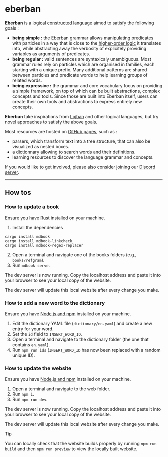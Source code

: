 # eberban

__Eberban__ is a [logical] [constructed language] aimed to satisfy the
following goals :

- __being simple :__ the Eberban grammar allows manipulating predicates with
  particles in a way that is close to the [higher-order logic] it
  translates into, while abstracting away the verbosity of explicitely
  providing variables as arguments of predicates.
- __being regular :__ valid sentences are syntaxicaly unambiguous. Most grammar
  rules rely on particles which are organised in families, each starting with
  a unique prefix. Many additional patterns are shared between particles and
  predicate words to help learning groups of related words.
- __being expressive :__ the grammar and core vocabulary focus on providing a
  simple framework, on top of which can be built abstractions, complex concepts
  and tools. Since those are built into Eberban itself, users can create their
  own tools and abstractions to express entirely new concepts.

__Eberban__ take inspirations from [Lojban] and other logical languages, but try
novel approaches to satisfy the above goals.

Most resources are hosted on [GitHub pages], such as :

- parsers, which transform text into a tree structure, that can also be
  visualized as nested boxes.
- a dictionnary allowing to search words and their definitions.
- learning resources to discover the language grammar and concepts.

If you would like to get involved, please also consider joining our
[Discord server].

[Lojban]: https://mw.lojban.org/papri/Lojban
[logical]: https://en.wikipedia.org/wiki/Engineered_language#Logical_languages
[constructed language]: https://en.wikipedia.org/wiki/Constructed_language
[higher-order logic]: https://en.wikipedia.org/wiki/Higher-order_logic
[GitHub pages]: https://eberban.github.io/eberban/
[Discord server]: https://discord.com/invite/KKB79RwWUc

-----

## How tos

### How to update a book

Ensure you have [Rust] installed on your machine.

[Rust]: https://www.rust-lang.org/tools/install

1. Install the dependencies
  ```
  cargo install mdbook
  cargo install mdbook-linkcheck
  cargo install mdbook-regex-replacer
  ```
2. Open a terminal and navigate one of the books folders (e.g., `books/refgram`).
3. Run `mdbook serve`.

The dev server is now running. Copy the localhost address and paste it into your
browser to see your local copy of the website.

The dev server will update this local website after every change you make.

[`mdbook`]: https://lib.rs/crates/mdbook

### How to add a new word to the dictionary

Ensure you have [Node.js and npm] installed on your machine.

1. Edit the dictionary YAML file (`dictionary/en.yaml`) and create a new entry for your word.
2. Set the `id` field to `INSERT_WORD_ID`.
3. Open a terminal and navigate to the dictionary folder (the one that contains `en.yaml`).
4. Run `npm run ids` (`INSERT_WORD_ID` has now been replaced with a random unique ID).

### How to update the website

Ensure you have [Node.js and npm] installed on your machine.

1. Open a terminal and navigate to the web folder.
2. Run `npm i`.
3. Run `npm run dev`.

The dev server is now running. Copy the localhost address and paste it into your
browser to see your local copy of the website.

The dev server will update this local website after every change you make.

> [!TIP]
> You can locally check that the website builds properly by running
> `npm run build` and then `npm run preview` to view the locally built website.

[Node.js and npm]: https://docs.npmjs.com/downloading-and-installing-node-js-and-npm

